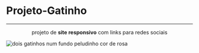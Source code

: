 # Projeto-Gatinho
<hr></hr>
<p align="center">projeto de <b>site responsivo</b> com links para redes sociais<p>

<img align="center" src="https://external-content.duckduckgo.com/iu/?u=https%3A%2F%2Ftse3.explicit.bing.net%2Fth%3Fid%3DOIP.L-Ml5tx6vQmdkQFz4QoI2wHaEK%26pid%3DApi&f=1" alt="dois gatinhos num fundo peludinho cor de rosa">
